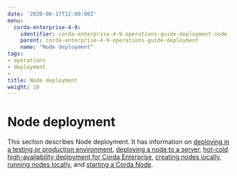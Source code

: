 ```yaml
---
date: '2020-06-17T12:00:00Z'
menu:
  corda-enterprise-4-9:
    identifier: corda-enterprise-4-9-operations-guide-deployment-node
    parent: corda-enterprise-4-9-operations-guide-deployment
    name: "Node deployment"
tags:
- operations
- deployment
-
title: Node deployment
weight: 10
---
```


# Node deployment

This section describes Node deployment. It has information on [deploying in a testing or production environment](env-prod-test.md), [deploying a node to a server](deploying-a-node.md), [hot-cold high-availability deployment for Corda Enterprise](hot-cold-deployment.md), [creating nodes locally](generating-a-node.md), [running nodes locally](running-a-node.md), and [starting a Corda Node](starting-components.md).
